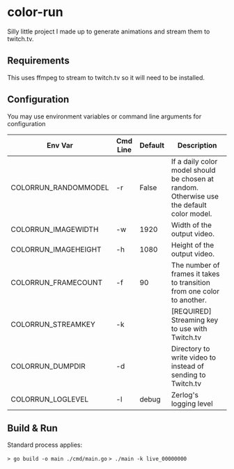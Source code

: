 # color-run
Silly little project I made up to generate animations and stream them to twitch.tv.

## Requirements
This uses ffmpeg to stream to twitch.tv so it will need to be installed.

## Configuration
You may use environment variables or command line arguments for configuration

| Env Var | Cmd Line | Default | Description |
| ------- | -------- | ------- | ----------- |
| COLORRUN_RANDOMMODEL | -r | False | If a daily color model should be chosen at random.  Otherwise use the default color model. |
| COLORRUN_IMAGEWIDTH | -w | 1920 | Width of the output video. |
| COLORRUN_IMAGEHEIGHT | -h | 1080 | Height of  the output video. |
| COLORRUN_FRAMECOUNT | -f | 90 | The number of frames it takes to transition from one color to another. |
| COLORRUN_STREAMKEY | -k | | [REQUIRED] Streaming key to use with Twitch.tv |
| COLORRUN_DUMPDIR | -d | | Directory to write video to instead of sending to Twitch.tv |
| COLORRUN_LOGLEVEL | -l | debug | Zerlog's logging level |

## Build & Run
Standard process applies:

```> go build -o main ./cmd/main.go```
```> ./main -k live_00000000```

